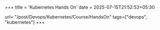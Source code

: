 +++
title = 'Kubernetes Hands On'
date = 2025-07-15T21:52:53+05:30

url= "/post/Devops/Kubernetes/Course/HandsOn"
tags=["devops", "kubernetes"]
+++
